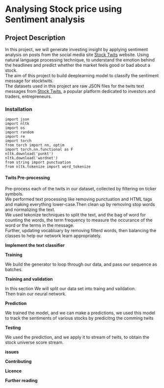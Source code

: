 # **Analysing Stock price using Sentiment analysis**

## **Project Description**
In this project, we will generate investing insight by applying sentiment analysis on posts from the social media site [Stock Twits](https://en.wikipedia.org/wiki/StockTwits) website. Using  natural language processing technique, to understand the emotion behind the headlines and predict whether the market feels good or bad about a stock.\
The aim of this project to build deeplearning model to classify the sentiment message for stocktwits.\
The datasets used in this project are raw JSON files for the twits text messages  from [Stock Twits](stocktwits.com), a popular platform dedicated to investors and traders, entrepreneurs.



### **Installation**
```
import json
import nltk
import os
import random
import re
import torch
from torch import nn, optim
import torch.nn.functional as F
nltk.download('punkt')
nltk.download('wordnet')
from string import punctuation
from nltk.tokenize import word_tokenize
```

#### **Twits Pre-processing**

Pre-process each of the twits in our dataset, collected by filtering on ticker symbols.\
We performed text processing like removing punctuation and HTML tags and making everything lower-case.Then clean up by removing stop words and normalizing the text.\
We used tekonize techniques to split the text, and the bag of word for counting the words, the term frequency to measure the occurance of the word or the terms in the message.\
Further, updating vocabluary by removing filterd words, then balancing the classes to help our network learn appropriately.


**Implement the text classifier**


**Training**

We build the generator to loop through our data, and pass our sequence as batches.

**Training and validation**

In this section We will split our data set into traing and vaildation.\
Then train our neural network.

**Prediction**

We trained the model, and we can make a predictions, we used this model to track the sentiments of various stocks by predicitng the comming twits

**Testing**

We used the prediction, and we apply it to stream of twits, to obtain the stock universe score stream.


**issues**


**Contributing**



**Licence**




**Further reading**
